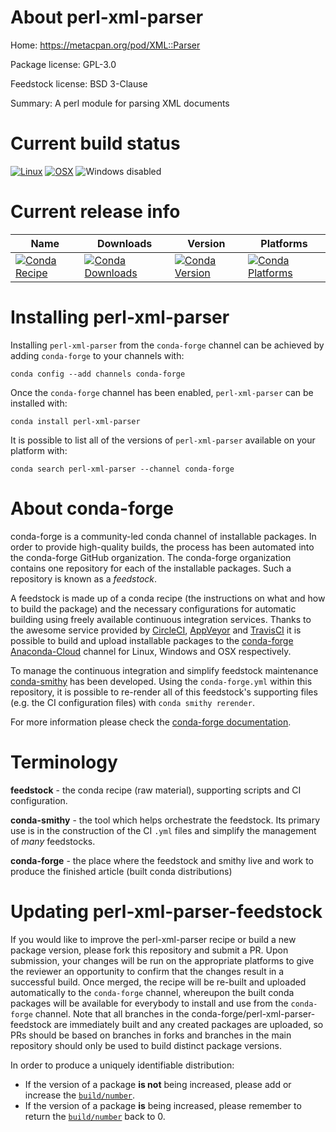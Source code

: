 About perl-xml-parser
=====================

Home: https://metacpan.org/pod/XML::Parser

Package license: GPL-3.0

Feedstock license: BSD 3-Clause

Summary: A perl module for parsing XML documents



Current build status
====================

[![Linux](https://img.shields.io/circleci/project/github/conda-forge/perl-xml-parser-feedstock/master.svg?label=Linux)](https://circleci.com/gh/conda-forge/perl-xml-parser-feedstock)
[![OSX](https://img.shields.io/travis/conda-forge/perl-xml-parser-feedstock/master.svg?label=macOS)](https://travis-ci.org/conda-forge/perl-xml-parser-feedstock)
![Windows disabled](https://img.shields.io/badge/Windows-disabled-lightgrey.svg)

Current release info
====================

| Name | Downloads | Version | Platforms |
| --- | --- | --- | --- |
| [![Conda Recipe](https://img.shields.io/badge/recipe-perl--xml--parser-green.svg)](https://anaconda.org/conda-forge/perl-xml-parser) | [![Conda Downloads](https://img.shields.io/conda/dn/conda-forge/perl-xml-parser.svg)](https://anaconda.org/conda-forge/perl-xml-parser) | [![Conda Version](https://img.shields.io/conda/vn/conda-forge/perl-xml-parser.svg)](https://anaconda.org/conda-forge/perl-xml-parser) | [![Conda Platforms](https://img.shields.io/conda/pn/conda-forge/perl-xml-parser.svg)](https://anaconda.org/conda-forge/perl-xml-parser) |

Installing perl-xml-parser
==========================

Installing `perl-xml-parser` from the `conda-forge` channel can be achieved by adding `conda-forge` to your channels with:

```
conda config --add channels conda-forge
```

Once the `conda-forge` channel has been enabled, `perl-xml-parser` can be installed with:

```
conda install perl-xml-parser
```

It is possible to list all of the versions of `perl-xml-parser` available on your platform with:

```
conda search perl-xml-parser --channel conda-forge
```


About conda-forge
=================

conda-forge is a community-led conda channel of installable packages.
In order to provide high-quality builds, the process has been automated into the
conda-forge GitHub organization. The conda-forge organization contains one repository
for each of the installable packages. Such a repository is known as a *feedstock*.

A feedstock is made up of a conda recipe (the instructions on what and how to build
the package) and the necessary configurations for automatic building using freely
available continuous integration services. Thanks to the awesome service provided by
[CircleCI](https://circleci.com/), [AppVeyor](http://www.appveyor.com/)
and [TravisCI](https://travis-ci.org/) it is possible to build and upload installable
packages to the [conda-forge](https://anaconda.org/conda-forge)
[Anaconda-Cloud](http://docs.anaconda.org/) channel for Linux, Windows and OSX respectively.

To manage the continuous integration and simplify feedstock maintenance
[conda-smithy](http://github.com/conda-forge/conda-smithy) has been developed.
Using the ``conda-forge.yml`` within this repository, it is possible to re-render all of
this feedstock's supporting files (e.g. the CI configuration files) with ``conda smithy rerender``.

For more information please check the [conda-forge documentation](https://conda-forge.org/docs/).

Terminology
===========

**feedstock** - the conda recipe (raw material), supporting scripts and CI configuration.

**conda-smithy** - the tool which helps orchestrate the feedstock.
                   Its primary use is in the construction of the CI ``.yml`` files
                   and simplify the management of *many* feedstocks.

**conda-forge** - the place where the feedstock and smithy live and work to
                  produce the finished article (built conda distributions)


Updating perl-xml-parser-feedstock
==================================

If you would like to improve the perl-xml-parser recipe or build a new
package version, please fork this repository and submit a PR. Upon submission,
your changes will be run on the appropriate platforms to give the reviewer an
opportunity to confirm that the changes result in a successful build. Once
merged, the recipe will be re-built and uploaded automatically to the
`conda-forge` channel, whereupon the built conda packages will be available for
everybody to install and use from the `conda-forge` channel.
Note that all branches in the conda-forge/perl-xml-parser-feedstock are
immediately built and any created packages are uploaded, so PRs should be based
on branches in forks and branches in the main repository should only be used to
build distinct package versions.

In order to produce a uniquely identifiable distribution:
 * If the version of a package **is not** being increased, please add or increase
   the [``build/number``](http://conda.pydata.org/docs/building/meta-yaml.html#build-number-and-string).
 * If the version of a package **is** being increased, please remember to return
   the [``build/number``](http://conda.pydata.org/docs/building/meta-yaml.html#build-number-and-string)
   back to 0.